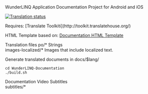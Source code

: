 WunderLINQ Application Documentation Project for Android and iOS
<p>
<a href="https://weblate.blackboxembedded.com/engage/wunderlinq/">
<img src="https://weblate.blackboxembedded.com/widgets/wunderlinq/-/wunderlinq-documentation/svg-badge.svg" alt="Translation status" />
</a>
</p>
Requires: [Translate Toolkiti](http://toolkit.translatehouse.org/)

HTML Template based on: [Documentation HTML Template](https://github.com/surjithctly/documentation-html-template)

Translation files
po/* Strings<br>
images-localized/* Images that include localized text.<br>

Generate translated documents in docs/$lang/

```
cd WunderLINQ-Documentation
./build.sh
```

Documentation Video Subtitles<br>
subtitles/*
